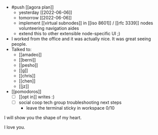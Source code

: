 - #push [[agora plan]]
  - yesterday [[2022-06-06]]
  - tomorrow [[2022-06-06]]
  - implement [[virtual subnodes]] in [[iso 8601]] / [[rfc 3339]] nodes volunteering navigation aides
  - extend this to other extensible node-specific UI ;)
- I worked from the office and it was actually nice. It was great seeing people.
- Talked to:
  - [[amadeo]]
  - [[berni]]
  - [[pesho]]
  - [[g]]
  - [[chris]]
  - [[chen]]
  - [[jz]]
- [[pomodoros]]
  - [ ] [[opt in]] writes :)
  - [ ] social coop tech group troubleshooting next steps
    - leave the terminal sticky in workspace 0/10

I will show you the shape of my heart.

I love you.
